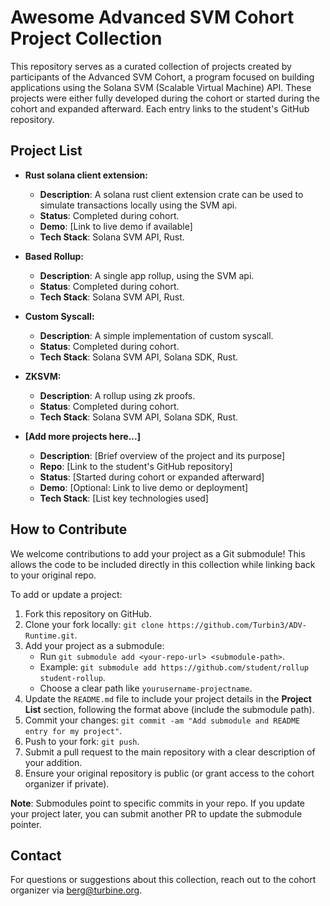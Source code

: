 # Awesome Advanced SVM Cohort Project Collection

This repository serves as a curated collection of projects created by participants of the Advanced SVM Cohort, a program focused on building applications using the Solana SVM (Scalable Virtual Machine) API. These projects were either fully developed during the cohort or started during the cohort and expanded afterward. Each entry links to the student's GitHub repository.


## Project List

- **Rust solana client extension:**
  - **Description**: A solana rust client extension crate can be used to simulate transactions locally using the SVM api.
  - **Status**: Completed during cohort.
  - **Demo**: [Link to live demo if available]
  - **Tech Stack**: Solana SVM API, Rust.

- **Based Rollup:**
  - **Description**: A single app rollup, using the SVM api.
  - **Status**: Completed during cohort.
  - **Tech Stack**: Solana SVM API, Rust.

- **Custom Syscall:**
  - **Description**: A simple implementation of custom syscall. 
  - **Status**: Completed during cohort.
  - **Tech Stack**: Solana SVM API, Solana SDK, Rust.

- **ZKSVM:**
  - **Description**: A rollup using zk proofs. 
  - **Status**: Completed during cohort.
  - **Tech Stack**: Solana SVM API, Solana SDK, Rust.

- **[Add more projects here...]**
  - **Description**: [Brief overview of the project and its purpose]
  - **Repo**: [Link to the student's GitHub repository]
  - **Status**: [Started during cohort or expanded afterward]
  - **Demo**: [Optional: Link to live demo or deployment]
  - **Tech Stack**: [List key technologies used]

## How to Contribute
We welcome contributions to add your project as a Git submodule! This allows the code to be included directly in this collection while linking back to your original repo.

To add or update a project:
1. Fork this repository on GitHub.
2. Clone your fork locally: `git clone https://github.com/Turbin3/ADV-Runtime.git`.
3. Add your project as a submodule:
   - Run `git submodule add <your-repo-url> <submodule-path>`.
   - Example: `git submodule add https://github.com/student/rollup student-rollup`.
   - Choose a clear path like `yourusername-projectname`.
4. Update the `README.md` file to include your project details in the **Project List** section, following the format above (include the submodule path).
5. Commit your changes: `git commit -am "Add submodule and README entry for my project"`.
6. Push to your fork: `git push`.
7. Submit a pull request to the main repository with a clear description of your addition.
8. Ensure your original repository is public (or grant access to the cohort organizer if private).

**Note**: Submodules point to specific commits in your repo. If you update your project later, you can submit another PR to update the submodule pointer.

## Contact
For questions or suggestions about this collection, reach out to the cohort organizer via berg@turbine.org.
